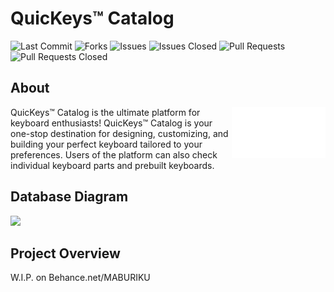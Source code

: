 # QuicKeys™ Catalog

![Last Commit](https://img.shields.io/github/last-commit/MABURIKU/QuicKeys-Catalog?style=plastic&logo=github)
![Forks](https://img.shields.io/github/forks/MABURIKU/QuicKeys-Catalog?style=plastic&logo=github)
![Issues](https://img.shields.io/github/issues/MABURIKU/QuicKeys-Catalog?style=plastic&logo=github)
![Issues Closed](https://img.shields.io/github/issues-closed/MABURIKU/QuicKeys-Catalog?style=plastic&logo=github)
![Pull Requests](https://img.shields.io/github/issues-pr/MABURIKU/QuicKeys-Catalog?style=plastic&logo=github)
![Pull Requests Closed](https://img.shields.io/github/issues-pr-closed/MABURIKU/QuicKeys-Catalog?style=plastic&logo=github)

## About

<img src='./frontend/client/src/assets/QuicKeys LOGOMARK [Trademark].svg' width='150' align='right'></img>

QuicKeys™ Catalog is the ultimate platform for keyboard enthusiasts! QuicKeys™ Catalog is your one-stop destination for designing, customizing, and building your perfect keyboard tailored to your preferences. Users of the platform can also check individual keyboard parts and prebuilt keyboards.

## Database Diagram

<img src="https://i.postimg.cc/s2BNMVCq/441275610-954161973075718-2179090809214109059-n.png">

## Project Overview
W.I.P. on Behance.net/MABURIKU



